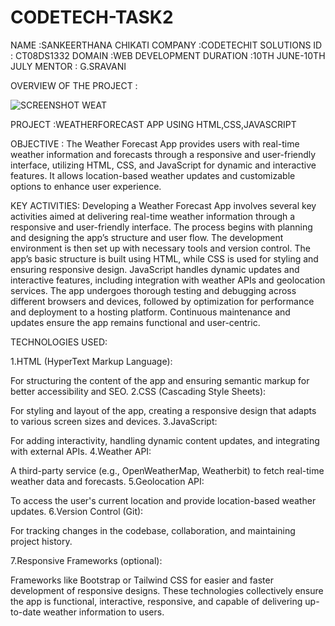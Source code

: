 # CODETECH-TASK2
NAME :SANKEERTHANA CHIKATI
COMPANY :CODETECHIT SOLUTIONS
ID : CT08DS1332
DOMAIN :WEB DEVELOPMENT
DURATION :10TH JUNE-10TH JULY
MENTOR : G.SRAVANI

OVERVIEW OF THE PROJECT :

![SCREENSHOT WEAT](https://github.com/Sankeerthanachikati123/CODETECH-TASK2/assets/166939538/402d6f4b-3c4a-4b14-ae0a-314cca7b7ce5)



PROJECT :WEATHERFORECAST APP USING HTML,CSS,JAVASCRIPT

OBJECTIVE :
The Weather Forecast App provides users with real-time weather information and forecasts through a responsive and user-friendly interface, utilizing HTML, CSS, and JavaScript for dynamic and interactive features. It allows location-based weather updates and customizable options to enhance user experience.

KEY ACTIVITIES:
Developing a Weather Forecast App involves several key activities aimed at delivering real-time weather information through a responsive and user-friendly interface. The process begins with planning and designing the app’s structure and user flow. The development environment is then set up with necessary tools and version control. The app’s basic structure is built using HTML, while CSS is used for styling and ensuring responsive design. JavaScript handles dynamic updates and interactive features, including integration with weather APIs and geolocation services. The app undergoes thorough testing and debugging across different browsers and devices, followed by optimization for performance and deployment to a hosting platform. Continuous maintenance and updates ensure the app remains functional and user-centric.

TECHNOLOGIES USED:

1.HTML (HyperText Markup Language):

For structuring the content of the app and ensuring semantic markup for better accessibility and SEO.
2.CSS (Cascading Style Sheets):

For styling and layout of the app, creating a responsive design that adapts to various screen sizes and devices.
3.JavaScript:

For adding interactivity, handling dynamic content updates, and integrating with external APIs.
4.Weather API:

A third-party service (e.g., OpenWeatherMap, Weatherbit) to fetch real-time weather data and forecasts.
5.Geolocation API:

To access the user's current location and provide location-based weather updates.
6.Version Control (Git):

For tracking changes in the codebase, collaboration, and maintaining project history.

7.Responsive Frameworks (optional):

Frameworks like Bootstrap or Tailwind CSS for easier and faster development of responsive designs.
These technologies collectively ensure the app is functional, interactive, responsive, and capable of delivering up-to-date weather information to users.







